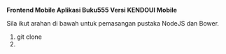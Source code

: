 **Frontend Mobile Aplikasi Buku555 Versi KENDOUI Mobile**

Sila ikut arahan di bawah untuk pemasangan pustaka NodeJS dan Bower. 

1.  git clone 
2. 

